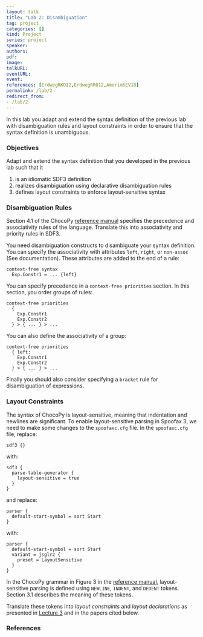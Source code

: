 ```yaml
---
layout: talk
title: "Lab 2: Disambiguation"
tag: project
categories: []
kind: Project
series: project
speaker:
authors:
pdf:
image:
talkURL:
eventURL:
event:
references: [ErdwegRKO12,ErdwegRRO12,AmorimSEV18]
permalink: /lab/2
redirect_from:
- /lab/2
---
```


In this lab you adapt and extend the syntax definition of the previous lab with disambiguation rules and layout constraints in order to ensure that the syntax definition is unambiguous.

### Objectives

Adapt and extend the syntax definition that you developed in the previous lab such that it

1. is an idiomatic SDF3 definition
1. realizes disambiguation using declarative disambiguation rules
2. defines layout constraints to enforce layout-sensitive syntax

### Disambiguation Rules

Section 4.1 of the ChocoPy [reference manual](https://chocopy.org/chocopy_language_reference.pdf) specifies the precedence and associativity rules of the language.
Translate this into associativity and priority rules in SDF3.

You need disambiguation constructs to disambiguate your syntax definition.
You can specify the associativity with attributes `left`, `right`, or `non-assoc` (See documentation).
These attributes are added to the end of a rule:

```
context-free syntax
  Exp.Constr1 = ... {left}
```

You can specify precedence in a `context-free priorities` section.
In this section, you order groups of rules:

```
context-free priorities
  {
    Exp.Constr1
    Exp.Constr2
  } > { ... } > ...
```

You can also define the associativity of a group:

```
context-free priorities
  { left:
    Exp.Constr1
    Exp.Constr2
  } > { ... } > ...    
```
Finally you should also consider specifying a `bracket` rule for disambiguation of expressions.

### Layout Constraints

The syntax of ChocoPy is layout-sensitive, meaning that indentation and newlines are significant.
To enable layout-sensitive parsing in Spoofax 3, we need to make some changes to the `spoofaxc.cfg` file.
In the `spoofaxc.cfg` file, replace:

```
sdf3 {}
```

with:

```
sdf3 {
  parse-table-generator {
    layout-sensitive = true
  }
}
```

and replace:

```
parser {
  default-start-symbol = sort Start
}
```

with:

```
parser {
  default-start-symbol = sort Start
  variant = jsglr2 {
    preset = LayoutSensitive
  }
}
```

In the ChocoPy grammar in Figure 3 in the [reference manual](https://chocopy.org/chocopy_language_reference.pdf), layout-sensitive parsing is defined using `NEWLINE`, `INDENT`, and `DEDENT` tokens.
Section 3.1 describes the meaning of these tokens.

Translate these tokens into _layout constraints_ and _layout declarations_ as presented in [Lecture 3]({{site.baseurl}}/lecture/3) and in the papers cited below.

### References
